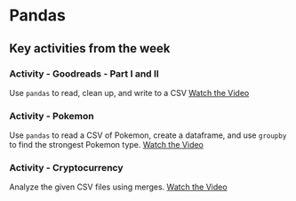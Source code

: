 # Pandas

## Key activities from the week

### Activity - Goodreads - Part I and II

Use `pandas` to read, clean up, and write to a CSV
[Watch the Video](https://youtu.be/_SYAjWlZhA4)

### Activity - Pokemon

Use `pandas` to read a CSV of Pokemon, create a dataframe, and use `groupby` to find the strongest Pokemon type.
[Watch the Video](https://youtu.be/yHp7zfohK-Y)

### Activity - Cryptocurrency

Analyze the given CSV files using merges.
[Watch the Video](https://youtu.be/7wrl8xZGGDk)
